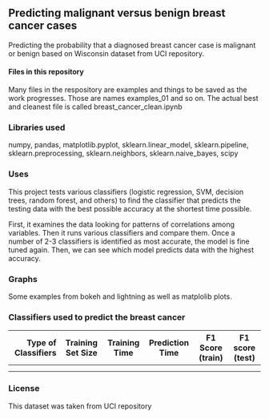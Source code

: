 ## Predicting malignant versus benign breast cancer cases
Predicting the probability that a diagnosed breast cancer case is malignant or benign based on Wisconsin dataset from UCI repository. 

#### Files in this repository
Many files in the respository are examples and things to be saved as the work progresses. Those are names examples_01 and so on. 
The actual best and cleanest file is called breast_cancer_clean.ipynb 


### Libraries used
numpy, pandas, matplotlib.pyplot, sklearn.linear_model, sklearn.pipeline, sklearn.preprocessing, sklearn.neighbors, sklearn.naive_bayes, scipy

### Uses
This project tests various classifiers (logistic regression, SVM, decision trees, random forest, and others) to find the classifier that predicts the testing data with the best possible accuracy at the shortest time possible.  

First, it examines the data looking for patterns of correlations among variables. Then it runs various classifiers and compare them. Once a number of 2-3 classifiers is identified as most accurate, the model is fine tuned again. Then, we can see which model predicts data with the highest accuracy.  


### Graphs
Some examples from bokeh and lightning as well as matplolib plots.

### Classifiers used to predict the breast cancer
|**Type of Classifiers**| **Training Set Size** | Training Time | Prediction Time | F1 Score (train) | **F1 score (test)** |
|----------------------:|:--------------------: |:-------------:|:---------------:|:----------------:|:-------------------:|
|                       |                       |               |                 |                  |                     |
|                       |                       |               |                 |                  |                     |


### License

This dataset was taken from UCI repository

